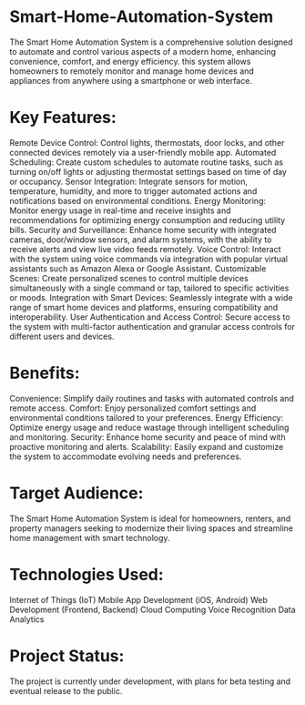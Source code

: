 # Smart-Home-Automation-System
The Smart Home Automation System is a comprehensive solution designed to automate and control various aspects of a modern home, enhancing convenience, comfort, and energy efficiency.  this system allows homeowners to remotely monitor and manage home devices and appliances from anywhere using a smartphone or web interface.

# Key Features:
Remote Device Control: Control lights, thermostats, door locks, and other connected devices remotely via a user-friendly mobile app.
Automated Scheduling: Create custom schedules to automate routine tasks, such as turning on/off lights or adjusting thermostat settings based on time of day or occupancy.
Sensor Integration: Integrate sensors for motion, temperature, humidity, and more to trigger automated actions and notifications based on environmental conditions.
Energy Monitoring: Monitor energy usage in real-time and receive insights and recommendations for optimizing energy consumption and reducing utility bills.
Security and Surveillance: Enhance home security with integrated cameras, door/window sensors, and alarm systems, with the ability to receive alerts and view live video feeds remotely.
Voice Control: Interact with the system using voice commands via integration with popular virtual assistants such as Amazon Alexa or Google Assistant.
Customizable Scenes: Create personalized scenes to control multiple devices simultaneously with a single command or tap, tailored to specific activities or moods.
Integration with Smart Devices: Seamlessly integrate with a wide range of smart home devices and platforms, ensuring compatibility and interoperability.
User Authentication and Access Control: Secure access to the system with multi-factor authentication and granular access controls for different users and devices.

# Benefits:
Convenience: Simplify daily routines and tasks with automated controls and remote access.
Comfort: Enjoy personalized comfort settings and environmental conditions tailored to your preferences.
Energy Efficiency: Optimize energy usage and reduce wastage through intelligent scheduling and monitoring.
Security: Enhance home security and peace of mind with proactive monitoring and alerts.
Scalability: Easily expand and customize the system to accommodate evolving needs and preferences.

# Target Audience:
The Smart Home Automation System is ideal for homeowners, renters, and property managers seeking to modernize their living spaces and streamline home management with smart technology.

# Technologies Used:
Internet of Things (IoT)
Mobile App Development (iOS, Android)
Web Development (Frontend, Backend)
Cloud Computing
Voice Recognition
Data Analytics

# Project Status:
The project is currently under development, with plans for beta testing and eventual release to the public.
